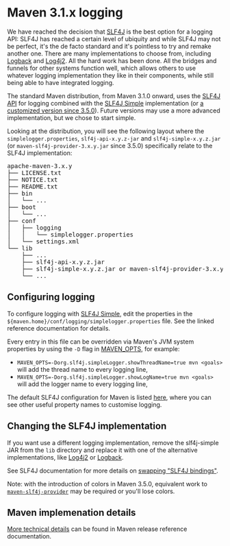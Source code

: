 # Maven 3.1.x logging
<!--
Licensed to the Apache Software Foundation (ASF) under one
or more contributor license agreements.  See the NOTICE file
distributed with this work for additional information
regarding copyright ownership.  The ASF licenses this file
to you under the Apache License, Version 2.0 (the
"License"); you may not use this file except in compliance
with the License.  You may obtain a copy of the License at

    http://www.apache.org/licenses/LICENSE-2.0

Unless required by applicable law or agreed to in writing,
software distributed under the License is distributed on an
"AS IS" BASIS, WITHOUT WARRANTIES OR CONDITIONS OF ANY
KIND, either express or implied.  See the License for the
specific language governing permissions and limitations
under the License.
-->

We have reached the decision that [SLF4J][1] is the best option for a logging API:
SLF4J has reached a certain level of ubiquity and while SLF4J may not be perfect,
it\'s the de facto standard and it\'s pointless to try and remake another one.
There are many implementations to choose from, including [Logback][4] and [Log4j2][3].
All the hard work has been done. All the bridges and funnels for other systems function well,
which allows others to use whatever logging implementation they like in their components,
while still being able to have integrated logging.

The standard Maven distribution, from Maven 3.1.0 onward, uses the [SLF4J API][5] for logging
combined with the [SLF4J Simple][2] implementation (or [a customized version since 3.5.0][10]). Future versions may use a more advanced
implementation, but we chose to start simple.

Looking at the distribution, you will
see the following layout where the `simplelogger.properties`, `slf4j-api-x.y.z-jar` and
`slf4j-simple-x.y.z.jar` (or `maven-slf4j-provider-3.x.y.jar` since 3.5.0) specifically relate to the SLF4J implementation:

<div class="source"><pre>
apache-maven-3.x.y
├── LICENSE.txt
├── NOTICE.txt
├── README.txt
├── bin
│   └── ...
├── boot
│   └── ...
├── conf
│   ├── logging
│   │   └── simplelogger.properties
│   └── settings.xml
└── lib
    ├── ...
    ├── slf4j-api-x.y.z.jar
    ├── slf4j-simple-x.y.z.jar or maven-slf4j-provider-3.x.y.jar
    └── ...
</pre></div>

## Configuring logging

To configure logging with [SLF4J Simple][2], edit the properties in the
`${maven.home}/conf/logging/simplelogger.properties` file. See the linked reference documentation
for details.

Every entry in this file can be overridden via Maven's JVM system properties by using the `-D` flag in [MAVEN_OPTS][9], for example:

- `MAVEN_OPTS=-Dorg.slf4j.simpleLogger.showThreadName=true mvn <goals>` will add the thread name to every logging line,
- `MAVEN_OPTS=-Dorg.slf4j.simpleLogger.showLogName=true mvn <goals>` will add the logger name to every logging line,

The default SLF4J configuration for Maven is listed [here][8], where you can see other useful property names to customise logging.

## Changing the SLF4J implementation

If you want use a different logging implementation, remove the slf4j-simple JAR
from the `lib` directory and replace it with one of the alternative implementations, like [Log4j2][3] or [Logback][4].

See SLF4J documentation for more details on [swapping "SLF4J bindings"][7].

Note: with the introduction of colors in Maven 3.5.0, equivalent work to [`maven-slf4j-provider`][10] may be required or you'll lose colors.

## Maven implemenation details

[More technical details](/ref/current/maven-embedder/logging.html) can be found in Maven release reference documentation.

[1]: http://slf4j.org
[2]: https://www.slf4j.org/apidocs/org/slf4j/impl/SimpleLogger.html
[3]: https://logging.apache.org/log4j/2.x/log4j-slf4j-impl/
[4]: http://logback.qos.ch
[5]: https://www.slf4j.org/apidocs/
[6]: https://codehaus-plexus.github.io/plexus-containers/plexus-container-default/apidocs/org/codehaus/plexus/logging/package-summary.html
[7]: https://www.slf4j.org/manual.html#swapping
[8]: https://github.com/apache/maven/blob/master/apache-maven/src/assembly/maven/conf/logging/simplelogger.properties
[9]: https://maven.apache.org/configure.html
[10]: https://maven.apache.org/ref/current/maven-slf4j-provider/
